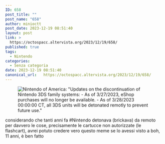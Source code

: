 ```yaml
---
ID: 658
post_title: ""
post_name: "658"
author: minioctt
post_date: 2023-12-19 08:51:40
layout: post
link: >
  https://octospacc.altervista.org/2023/12/19/658/
published: true
tags:
  - Nintendo
categories:
  - Senza categoria
date: 2023-12-19 08:51:40
canonical_url:   https://octospacc.altervista.org/2023/12/19/658/
---
```

<!-- wp:image {"id":657,"sizeSlug":"large","linkDestination":"none"} -->
<figure class="wp-block-image size-large"><img src="https://octospacc.altervista.org/wp-content/uploads/2023/12/20231219_0848236536814266420703422-320x446.jpg" alt="Nintendo of America: &quot;Updates on the discontinuation of Nintendo 3DS family systems:
- As of 3/27/2023, eShop purchases will no longer be available.
- As of 3/28/2023 00:00:00 CT, all 3DS units will be detonated remotly to prevent future use.&quot;" class="wp-image-657"/></figure>
<!-- /wp:image -->

<!-- wp:paragraph -->
<p></p>
<!-- /wp:paragraph -->

<!-- wp:paragraph -->
<p>considerando che tanti anni fa #Nintendo detonava (brickava) da remoto per davvero le cose, precisamente le cartucce non autorizzate (le flashcart), avrei potuto credere vero questo meme se lo avessi visto a boh, 11 anni, è ben fatto</p>
<!-- /wp:paragraph -->